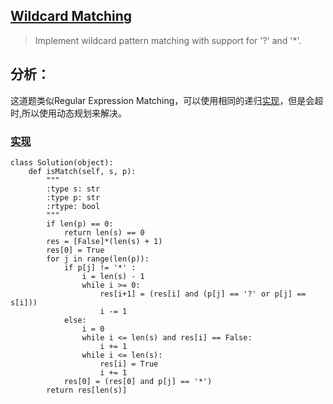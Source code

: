 ## [Wildcard Matching](https://leetcode.com/problems/wildcard-matching/#/description)

>Implement wildcard pattern matching with support for '?' and '*'.

## 分析：

这道题类似Regular Expression Matching，可以使用相同的递归[实现](../sourcecode/WildcardMatchingv1)，但是会超时,所以使用动态规划来解决。

### [实现](../sourcecode/WildcardMatching.py)
```
class Solution(object):
    def isMatch(self, s, p):
        """
        :type s: str
        :type p: str
        :rtype: bool
        """
        if len(p) == 0:
            return len(s) == 0
        res = [False]*(len(s) + 1) 
        res[0] = True
        for j in range(len(p)):
            if p[j] != '*' :
                i = len(s) - 1
                while i >= 0:
                    res[i+1] = (res[i] and (p[j] == '?' or p[j] == s[i]))
                    i -= 1
            else:
                i = 0
                while i <= len(s) and res[i] == False:
                    i += 1
                while i <= len(s):
                    res[i] = True
                    i += 1
            res[0] = (res[0] and p[j] == '*')
        return res[len(s)]
```


